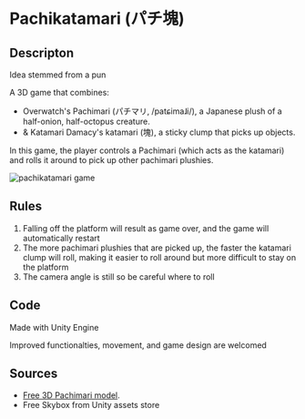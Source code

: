 # Pachikatamari (パチ塊)

## Descripton 

Idea stemmed from a pun 

A 3D game that combines: 
- Overwatch's Pachimari (パチマリ, /patɕimaɺi/), a Japanese plush of a half-onion, half-octopus creature. 
- & Katamari Damacy's katamari (塊), a sticky clump that picks up objects. 

In this game, the player controls a Pachimari (which acts as the katamari) and rolls it around to pick up other pachimari plushies. 

![pachikatamari game](https://github.com/momentine/[pachikatamari]/main/images/pachi)

## Rules
1. Falling off the platform will result as game over, and the game will automatically restart
2. The more pachimari plushies that are picked up, the faster the katamari clump will roll, making it easier to roll around but more difficult to stay on the platform
3. The camera angle is still so be careful where to roll

## Code

Made with Unity Engine 

Improved functionalties, movement, and game design are welcomed

## Sources 
- [Free 3D Pachimari model](https://www.cgtrader.com/free-3d-models/character/fantasy-character/pachimari-fan-art).
- Free Skybox from Unity assets store

